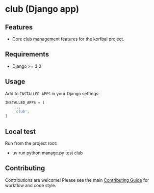 <!-- Badges: Uncomment and update as needed -->
<!--
![Build Status](https://img.shields.io/github/workflow/status/butros10games/MonoRepo/CI)
![Coverage](https://img.shields.io/codecov/c/github/butros10games/MonoRepo)
![License](https://img.shields.io/github/license/butros10games/MonoRepo)
-->

# club (Django app)

## Features
- Core club management features for the korfbal project.

## Requirements
- Django >= 3.2

## Usage
Add to `INSTALLED_APPS` in your Django settings:
```python
INSTALLED_APPS = [
    ...
    'club',
]
```

## Local test
Run from the project root:
- uv run python manage.py test club

## Contributing
Contributions are welcome! Please see the main [Contributing Guide](../../../../../../docs/contributing.md) for workflow and code style.

<!-- Optionally add a screenshot or architecture diagram here -->
